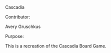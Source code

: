 Cascadia

Contributor:

Avery Gruschkus

Purpose:

This is a recreation of the Cascadia Board Game. 
